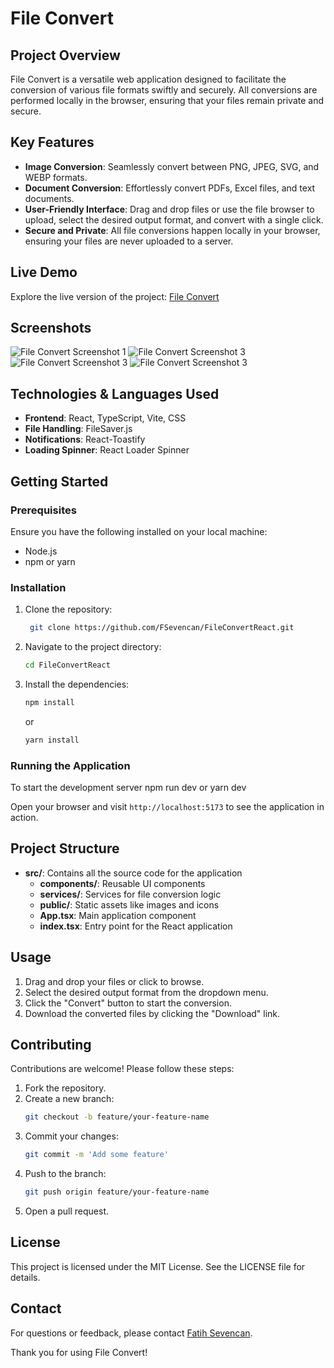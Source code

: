 # File Convert

## Project Overview

File Convert is a versatile web application designed to facilitate the conversion of various file formats swiftly and securely. All conversions are performed locally in the browser, ensuring that your files remain private and secure.

## Key Features

- **Image Conversion**: Seamlessly convert between PNG, JPEG, SVG, and WEBP formats.
- **Document Conversion**: Effortlessly convert PDFs, Excel files, and text documents.
- **User-Friendly Interface**: Drag and drop files or use the file browser to upload, select the desired output format, and convert with a single click.
- **Secure and Private**: All file conversions happen locally in your browser, ensuring your files are never uploaded to a server.

## Live Demo

Explore the live version of the project: [File Convert](https://fileconvert.fatihsevencan.com)

## Screenshots

![File Convert Screenshot 1](https://newsplatformbucket.s3.eu-north-1.amazonaws.com/file_convert_1.png)
![File Convert Screenshot 3](https://newsplatformbucket.s3.eu-north-1.amazonaws.com/file_convert_4.png)
![File Convert Screenshot 3](https://newsplatformbucket.s3.eu-north-1.amazonaws.com/file_convert_5.png)
![File Convert Screenshot 3](https://newsplatformbucket.s3.eu-north-1.amazonaws.com/file_convert_3.png)

## Technologies & Languages Used

- **Frontend**: React, TypeScript, Vite, CSS
- **File Handling**: FileSaver.js
- **Notifications**: React-Toastify
- **Loading Spinner**: React Loader Spinner

## Getting Started

### Prerequisites

Ensure you have the following installed on your local machine:

- Node.js
- npm or yarn

### Installation

1. Clone the repository:
    ```sh
     git clone https://github.com/FSevencan/FileConvertReact.git
    ```
2. Navigate to the project directory:
    ```sh
    cd FileConvertReact
    ```
3. Install the dependencies:
    ```sh
    npm install
    ```
    or
    ```sh
    yarn install
    ```

### Running the Application

To start the development server
npm run dev
or
yarn dev

Open your browser and visit `http://localhost:5173` to see the application in action.

## Project Structure

- **src/**: Contains all the source code for the application
  - **components/**: Reusable UI components
  - **services/**: Services for file conversion logic
  - **public/**: Static assets like images and icons
  - **App.tsx**: Main application component
  - **index.tsx**: Entry point for the React application

## Usage

1. Drag and drop your files or click to browse.
2. Select the desired output format from the dropdown menu.
3. Click the "Convert" button to start the conversion.
4. Download the converted files by clicking the "Download" link.

## Contributing

Contributions are welcome! Please follow these steps:

1. Fork the repository.
2. Create a new branch:
    ```sh
    git checkout -b feature/your-feature-name
    ```
3. Commit your changes:
    ```sh
    git commit -m 'Add some feature'
    ```
4. Push to the branch:
    ```sh
    git push origin feature/your-feature-name
    ```
5. Open a pull request.

## License

This project is licensed under the MIT License. See the LICENSE file for details.

## Contact

For questions or feedback, please contact [Fatih Sevencan](https://www.fatihsevencan.com).

Thank you for using File Convert!
